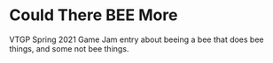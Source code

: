 # Could There BEE More
 VTGP Spring 2021 Game Jam entry about beeing a bee that does bee things, and some not bee things.
